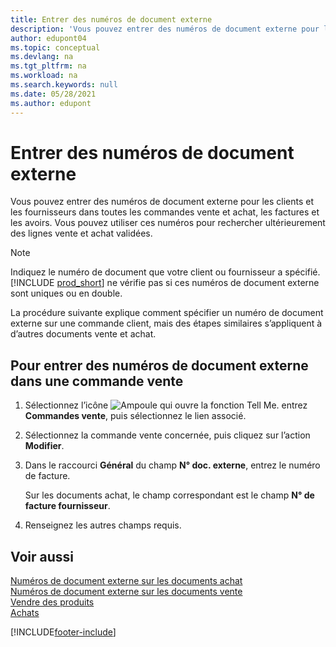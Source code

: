 ```yaml
---
title: Entrer des numéros de document externe
description: 'Vous pouvez entrer des numéros de document externe pour les clients et les fournisseurs dans toutes les commandes vente et achat, les factures et les avoirs. Vous pouvez utiliser ces numéros pour rechercher ultérieurement des lignes vente et achat validées.'
author: edupont04
ms.topic: conceptual
ms.devlang: na
ms.tgt_pltfrm: na
ms.workload: na
ms.search.keywords: null
ms.date: 05/28/2021
ms.author: edupont
---
```

# <a name="enter-external-document-numbers"></a><a name="enter-external-document-numbers"></a>Entrer des numéros de document externe

Vous pouvez entrer des numéros de document externe pour les clients et les fournisseurs dans toutes les commandes vente et achat, les factures et les avoirs. Vous pouvez utiliser ces numéros pour rechercher ultérieurement des lignes vente et achat validées.  

> [!NOTE]
> Indiquez le numéro de document que votre client ou fournisseur a spécifié. [!INCLUDE [prod_short](includes/prod_short.md)] ne vérifie pas si ces numéros de document externe sont uniques ou en double.

La procédure suivante explique comment spécifier un numéro de document externe sur une commande client, mais des étapes similaires s’appliquent à d’autres documents vente et achat.

## <a name="to-enter-external-document-numbers-in-a-sales-order"></a><a name="to-enter-external-document-numbers-in-a-sales-order"></a>Pour entrer des numéros de document externe dans une commande vente

1. Sélectionnez l’icône ![Ampoule qui ouvre la fonction Tell Me.](media/ui-search/search_small.png "Dites-moi ce que vous voulez faire") entrez **Commandes vente**, puis sélectionnez le lien associé.  
2. Sélectionnez la commande vente concernée, puis cliquez sur l’action **Modifier**.  
3. Dans le raccourci **Général** du champ **N° doc. externe**, entrez le numéro de facture.  

    Sur les documents achat, le champ correspondant est le champ **N° de facture fournisseur**.
4. Renseignez les autres champs requis.  

## <a name="see-also"></a><a name="see-also"></a>Voir aussi

[Numéros de document externe sur les documents achat](purchasing-ext-doc-no.md)  
[Numéros de document externe sur les documents vente](sales-how-invoice-sales.md#external-document-numbers)  
[Vendre des produits](sales-how-sell-products.md)  
[Achats](purchasing-manage-purchasing.md)  

[!INCLUDE[footer-include](includes/footer-banner.md)]
